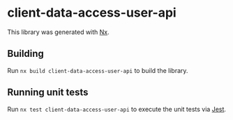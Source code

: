 # client-data-access-user-api

This library was generated with [Nx](https://nx.dev).

## Building

Run `nx build client-data-access-user-api` to build the library.

## Running unit tests

Run `nx test client-data-access-user-api` to execute the unit tests via [Jest](https://jestjs.io).
